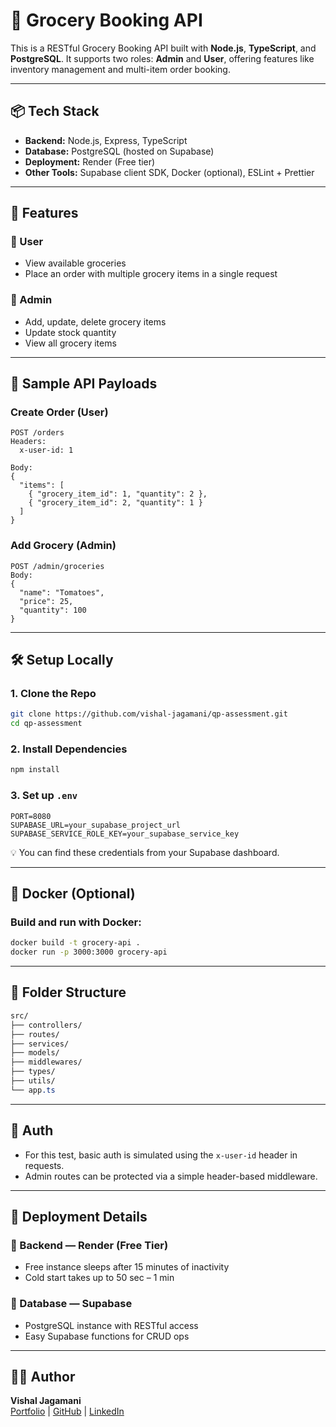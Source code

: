 # 🛒 Grocery Booking API

This is a RESTful Grocery Booking API built with **Node.js**, **TypeScript**, and **PostgreSQL**. It supports two roles: **Admin** and **User**, offering features like inventory management and multi-item order booking.

---

## 📦 Tech Stack

- **Backend:** Node.js, Express, TypeScript
- **Database:** PostgreSQL (hosted on Supabase)
- **Deployment:** Render (Free tier)
- **Other Tools:** Supabase client SDK, Docker (optional), ESLint + Prettier

---

## 🚀 Features

### 👤 User

- View available groceries
- Place an order with multiple grocery items in a single request

### 🔐 Admin

- Add, update, delete grocery items
- Update stock quantity
- View all grocery items

---

## 🧪 Sample API Payloads

### Create Order (User)

```http
POST /orders
Headers:
  x-user-id: 1

Body:
{
  "items": [
    { "grocery_item_id": 1, "quantity": 2 },
    { "grocery_item_id": 2, "quantity": 1 }
  ]
}
```

### Add Grocery (Admin)

```http
POST /admin/groceries
Body:
{
  "name": "Tomatoes",
  "price": 25,
  "quantity": 100
}

```

---

## 🛠️ Setup Locally

### 1. Clone the Repo

```bash
git clone https://github.com/vishal-jagamani/qp-assessment.git
cd qp-assessment
```

### 2. Install Dependencies

```bash
npm install
```

### 3. Set up `.env`

```env
PORT=8080
SUPABASE_URL=your_supabase_project_url
SUPABASE_SERVICE_ROLE_KEY=your_supabase_service_key
```

💡 You can find these credentials from your Supabase dashboard.

---

## 🐳 Docker (Optional)

### Build and run with Docker:

```bash
docker build -t grocery-api .
docker run -p 3000:3000 grocery-api
```

---

## 📁 Folder Structure

```css
src/
├── controllers/
├── routes/
├── services/
├── models/
├── middlewares/
├── types/
├── utils/
└── app.ts
```

---

## 🔐 Auth

- For this test, basic auth is simulated using the `x-user-id` header in requests.
- Admin routes can be protected via a simple header-based middleware.

---

## 📌 Deployment Details

### 🔹 Backend — Render (Free Tier)

- Free instance sleeps after 15 minutes of inactivity
- Cold start takes up to 50 sec – 1 min

### 🔹 Database — Supabase

- PostgreSQL instance with RESTful access
- Easy Supabase functions for CRUD ops

---

## 👨‍💻 Author

**Vishal Jagamani**  
[Portfolio](https://vishaljagamani.vercel.app) |
[GitHub](https://github.com/vishal-jagamani) | [LinkedIn](https://www.linkedin.com/in/vishaljagamani)
